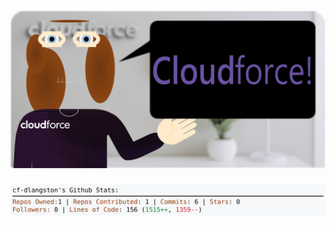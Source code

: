 <!-- 
Version 3.0.67
Built Sun Aug 25 2024 05:19:21 GMT+0000 (Coordinated Universal Time)
-->

<h1 align="center">
  <a href="https://github.com/cf-dlangston/cf-dlangston/tree/master/src" title="Click to View Source">
    <picture width="100%" alt="Dylan">
      <source media="(prefers-color-scheme: dark)" srcset="dylan-dark.svg?version=3.0.67">
      <img src="dylan-light.svg?version=3.0.67" alt="Dylan">
    </picture>
  </a>
</h1>

<div align="center">
  <picture width="100%" alt="Profile Info and Stats">
    <source media="(prefers-color-scheme: dark)" srcset="stats-dark.svg?version=3.0.67">
    <img src="stats-light.svg?version=3.0.67" alt="Profile Info and Stats">
  </picture>
</div>
